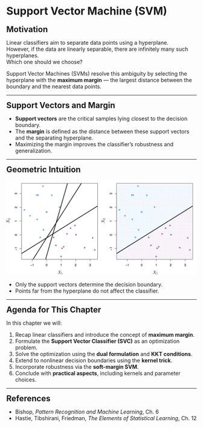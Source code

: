 # Support Vector Machine (SVM) 

**<span style="font-size:1.5em;">Motivation</span>**

Linear classifiers aim to separate data points using a hyperplane.  
However, if the data are linearly separable, there are infinitely many such hyperplanes.  
Which one should we choose?

Support Vector Machines (SVMs) resolve this ambiguity by selecting the hyperplane with the **maximum margin** — the largest distance between the boundary and the nearest data points.

---

**<span style="font-size:1.5em;">Support Vectors and Margin</span>**

- **Support vectors** are the critical samples lying closest to the decision boundary.  
- The **margin** is defined as the distance between these support vectors and the separating hyperplane.  
- Maximizing the margin improves the classifier’s robustness and generalization.

---

**<span style="font-size:1.5em;">Geometric Intuition</span>**

<div style="text-align: center;">
  <img src="../../_static/svm1.png" alt="SVM margins"/>
</div>

- Only the support vectors determine the decision boundary.  
- Points far from the hyperplane do not affect the classifier.

---

**<span style="font-size:1.5em;">Agenda for This Chapter</span>**

In this chapter we will:

1. Recap linear classifiers and introduce the concept of **maximum margin**.  
2. Formulate the **Support Vector Classifier (SVC)** as an optimization problem.  
3. Solve the optimization using the **dual formulation** and **KKT conditions**.  
4. Extend to nonlinear decision boundaries using the **kernel trick**.  
5. Incorporate robustness via the **soft-margin SVM**.  
6. Conclude with **practical aspects**, including kernels and parameter choices.

---

**<span style="font-size:1.5em;">References</span>**

- Bishop, *Pattern Recognition and Machine Learning*, Ch. 6  
- Hastie, Tibshirani, Friedman, *The Elements of Statistical Learning*, Ch. 12
